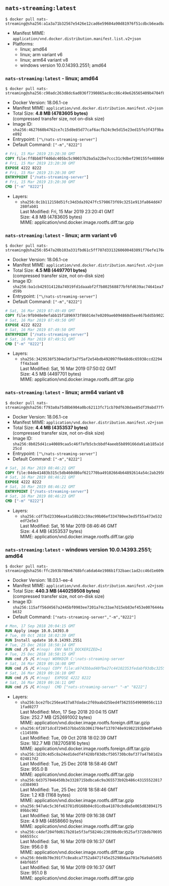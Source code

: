 ## `nats-streaming:latest`

```console
$ docker pull nats-streaming@sha256:a1a3a71b32567e5426e12cad6e59604a90d81976f51cdbcb6eadbaeb2211ceca
```

-	Manifest MIME: `application/vnd.docker.distribution.manifest.list.v2+json`
-	Platforms:
	-	linux; amd64
	-	linux; arm variant v6
	-	linux; arm64 variant v8
	-	windows version 10.0.14393.2551; amd64

### `nats-streaming:latest` - linux; amd64

```console
$ docker pull nats-streaming@sha256:c90adc263d8dc6ad036f7390865ac0cc86c49e626565409b4704f806b957bad3
```

-	Docker Version: 18.06.1-ce
-	Manifest MIME: `application/vnd.docker.distribution.manifest.v2+json`
-	Total Size: **4.8 MB (4783605 bytes)**  
	(compressed transfer size, not on-disk size)
-	Image ID: `sha256:4627660b4762ce7c15d8e85d77caf6acfb24c9e5d15e23ed15fe3f43f9bae892`
-	Entrypoint: `["\/nats-streaming-server"]`
-	Default Command: `["-m","8222"]`

```dockerfile
# Fri, 15 Mar 2019 23:20:30 GMT
COPY file:ff8bb07f4d6dc405bc5c90037b2ba5a22be7ccc31c9dbef290155fe488666c19 in /nats-streaming-server 
# Fri, 15 Mar 2019 23:20:30 GMT
EXPOSE 4222 8222
# Fri, 15 Mar 2019 23:20:30 GMT
ENTRYPOINT ["/nats-streaming-server"]
# Fri, 15 Mar 2019 23:20:30 GMT
CMD ["-m" "8222"]
```

-	Layers:
	-	`sha256:8c1b112158d51fc34d3da39247fc5798673f69c3251e913fa864dd47280fab01`  
		Last Modified: Fri, 15 Mar 2019 23:20:41 GMT  
		Size: 4.8 MB (4783605 bytes)  
		MIME: application/vnd.docker.image.rootfs.diff.tar.gzip

### `nats-streaming:latest` - linux; arm variant v6

```console
$ docker pull nats-streaming@sha256:8547a20b103a331fbd61c5ff707d3313260600483891f76efe176eb05e18aeba
```

-	Docker Version: 18.06.1-ce
-	Manifest MIME: `application/vnd.docker.distribution.manifest.v2+json`
-	Total Size: **4.5 MB (4497701 bytes)**  
	(compressed transfer size, not on-disk size)
-	Image ID: `sha256:ba1cb429314128a74919fd1daaabf2f7b802568877bf6fd639ac74641ea7d59b`
-	Entrypoint: `["\/nats-streaming-server"]`
-	Default Command: `["-m","8222"]`

```dockerfile
# Sat, 16 Mar 2019 07:49:49 GMT
COPY file:9fb948e0efabb15f1896973f86014e7e0209ae6094860d5ee467bdd5b9022b46 in /nats-streaming-server 
# Sat, 16 Mar 2019 07:49:50 GMT
EXPOSE 4222 8222
# Sat, 16 Mar 2019 07:49:50 GMT
ENTRYPOINT ["/nats-streaming-server"]
# Sat, 16 Mar 2019 07:49:51 GMT
CMD ["-m" "8222"]
```

-	Layers:
	-	`sha256:3429538f5304e5bf3a7f5af2e54bdb492097f0e68d6c65938ccd2294ff4a3aa8`  
		Last Modified: Sat, 16 Mar 2019 07:50:02 GMT  
		Size: 4.5 MB (4497701 bytes)  
		MIME: application/vnd.docker.image.rootfs.diff.tar.gzip

### `nats-streaming:latest` - linux; arm64 variant v8

```console
$ docker pull nats-streaming@sha256:f793a0a75d8b6904a0bc62113fc71cb70df630dae85df39abd77f430afdc89eb
```

-	Docker Version: 18.06.1-ce
-	Manifest MIME: `application/vnd.docker.distribution.manifest.v2+json`
-	Total Size: **4.4 MB (4353537 bytes)**  
	(compressed transfer size, not on-disk size)
-	Image ID: `sha256:8b025d41ca40089caa5c46f7afb5cbcbbdf4aeeb5b899166da91ab185a1d25cd`
-	Entrypoint: `["\/nats-streaming-server"]`
-	Default Command: `["-m","8222"]`

```dockerfile
# Sat, 16 Mar 2019 08:46:21 GMT
COPY file:04de41483b315c5db460d80af621770ba49102664b64892614a54c2ab2950c92 in /nats-streaming-server 
# Sat, 16 Mar 2019 08:46:21 GMT
EXPOSE 4222 8222
# Sat, 16 Mar 2019 08:46:22 GMT
ENTRYPOINT ["/nats-streaming-server"]
# Sat, 16 Mar 2019 08:46:23 GMT
CMD ["-m" "8222"]
```

-	Layers:
	-	`sha256:cdf7bd23306ea41a58b22c59ac99b06ef334780ee3ed5f55a473e532edf2e5e3`  
		Last Modified: Sat, 16 Mar 2019 08:46:46 GMT  
		Size: 4.4 MB (4353537 bytes)  
		MIME: application/vnd.docker.image.rootfs.diff.tar.gzip

### `nats-streaming:latest` - windows version 10.0.14393.2551; amd64

```console
$ docker pull nats-streaming@sha256:ffc2b93b780e6768bfca6da64e1986b1f32baec1ad2cc46d1e609d9349c7c94e
```

-	Docker Version: 18.03.1-ee-4
-	Manifest MIME: `application/vnd.docker.distribution.manifest.v2+json`
-	Total Size: **440.3 MB (440259508 bytes)**  
	(compressed transfer size, not on-disk size)
-	Image ID: `sha256:115aff56d4567a2445bf0903ee7201a74c33ae7d15eb83ef453e0076444ab632`
-	Default Command: `["nats-streaming-server","-m","8222"]`

```dockerfile
# Mon, 17 Sep 2018 20:04:15 GMT
RUN Apply image 10.0.14393.0
# Tue, 09 Oct 2018 18:02:39 GMT
RUN Install update 10.0.14393.2551
# Tue, 25 Dec 2018 18:58:14 GMT
RUN cmd /S /C #(nop)  ENV NATS_DOCKERIZED=1
# Tue, 25 Dec 2018 18:58:15 GMT
RUN cmd /S /C #(nop) WORKDIR C:\nats-streaming-server
# Sat, 16 Mar 2019 09:16:08 GMT
RUN cmd /S /C #(nop) COPY file:a9743bbad40fbe27c44102353fedabf93dbc32557ec8cdcfc18e956394931431 in nats-streaming-server.exe 
# Sat, 16 Mar 2019 09:16:10 GMT
RUN cmd /S /C #(nop)  EXPOSE 4222 8222
# Sat, 16 Mar 2019 09:16:11 GMT
RUN cmd /S /C #(nop)  CMD ["nats-streaming-server" "-m" "8222"]
```

-	Layers:
	-	`sha256:bce2fbc256ea437a87dadac2f69aabd25bed4f56255549090056c1131fad0277`  
		Last Modified: Mon, 17 Sep 2018 20:04:15 GMT  
		Size: 252.7 MB (252691002 bytes)  
		MIME: application/vnd.docker.image.rootfs.foreign.diff.tar.gzip
	-	`sha256:6f2071dcd7294537bba55b3061704ef1370748e91982193b9e0fa4ebc114589b`  
		Last Modified: Tue, 09 Oct 2018 18:02:39 GMT  
		Size: 182.7 MB (182705816 bytes)  
		MIME: application/vnd.docker.image.rootfs.foreign.diff.tar.gzip
	-	`sha256:1d20c4d5c8a24ed1dedf4f428bf83dbcf505730bc0af377a47b81d2a024817d2`  
		Last Modified: Tue, 25 Dec 2018 18:58:46 GMT  
		Size: 955.0 B  
		MIME: application/vnd.docker.image.rootfs.diff.tar.gzip
	-	`sha256:6d3757046450b3e3328715bdbca6c9a365573b92b486c43155522817cd384903`  
		Last Modified: Tue, 25 Dec 2018 18:58:46 GMT  
		Size: 1.2 KB (1168 bytes)  
		MIME: application/vnd.docker.image.rootfs.diff.tar.gzip
	-	`sha256:947a6c5c36fe63781d9168b04c01cdba41878cbd0a5e065d8389417589bbc902`  
		Last Modified: Sat, 16 Mar 2019 09:16:38 GMT  
		Size: 4.9 MB (4858660 bytes)  
		MIME: application/vnd.docker.image.rootfs.diff.tar.gzip
	-	`sha256:c4def204f0d617b201e5f3af58246c23039bd0c9525af3728db70695b66555cc`  
		Last Modified: Sat, 16 Mar 2019 09:16:37 GMT  
		Size: 956.0 B  
		MIME: application/vnd.docker.image.rootfs.diff.tar.gzip
	-	`sha256:0de8b70e391f7c8ea8ca7752a8471f45e25298b6aa701e76a9ab5d6584bf685f`  
		Last Modified: Sat, 16 Mar 2019 09:16:37 GMT  
		Size: 951.0 B  
		MIME: application/vnd.docker.image.rootfs.diff.tar.gzip
